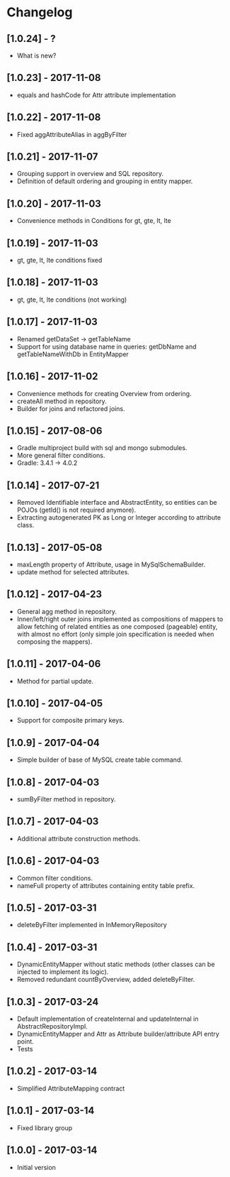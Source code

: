 # Changelog

## [1.0.24] - ?
- What is new?

## [1.0.23] - 2017-11-08
- equals and hashCode for Attr attribute implementation

## [1.0.22] - 2017-11-08
- Fixed aggAttributeAlias in aggByFilter

## [1.0.21] - 2017-11-07
- Grouping support in overview and SQL repository.
- Definition of default ordering and grouping in entity mapper.

## [1.0.20] - 2017-11-03
- Convenience methods in Conditions for gt, gte, lt, lte

## [1.0.19] - 2017-11-03
- gt, gte, lt, lte conditions fixed

## [1.0.18] - 2017-11-03
- gt, gte, lt, lte conditions (not working)

## [1.0.17] - 2017-11-03
- Renamed getDataSet -> getTableName
- Support for using database name in queries: getDbName and getTableNameWithDb in EntityMapper

## [1.0.16] - 2017-11-02
- Convenience methods for creating Overview from ordering.
- createAll method in repository.
- Builder for joins and refactored joins.

## [1.0.15] - 2017-08-06
- Gradle multiproject build with sql and mongo submodules.
- More general filter conditions.
- Gradle: 3.4.1 -> 4.0.2

## [1.0.14] - 2017-07-21
- Removed Identifiable interface and AbstractEntity, so entities can be POJOs (getId() is not required anymore). 
- Extracting autogenerated PK as Long or Integer according to attribute class.

## [1.0.13] - 2017-05-08
- maxLength property of Attribute, usage in MySqlSchemaBuilder.
- update method for selected attributes.

## [1.0.12] - 2017-04-23
- General agg method in repository.
- Inner/left/right outer joins implemented as compositions of mappers to allow fetching of related entities as one composed (pageable) entity, with almost no effort (only simple join specification is needed when composing the mappers).

## [1.0.11] - 2017-04-06
- Method for partial update.

## [1.0.10] - 2017-04-05
- Support for composite primary keys.

## [1.0.9] - 2017-04-04
- Simple builder of base of MySQL create table command.

## [1.0.8] - 2017-04-03
- sumByFilter method in repository.

## [1.0.7] - 2017-04-03
- Additional attribute construction methods.

## [1.0.6] - 2017-04-03
- Common filter conditions.
- nameFull property of attributes containing entity table prefix.

## [1.0.5] - 2017-03-31
- deleteByFilter implemented in InMemoryRepository

## [1.0.4] - 2017-03-31
- DynamicEntityMapper without static methods (other classes can be injected to implement its logic).
- Removed redundant countByOverview, added deleteByFilter.

## [1.0.3] - 2017-03-24
- Default implementation of createInternal and updateInternal in AbstractRepositoryImpl.
- DynamicEntityMapper and Attr as Attribute builder/attribute API entry point.
- Tests

## [1.0.2] - 2017-03-14
- Simplified AttributeMapping contract

## [1.0.1] - 2017-03-14
- Fixed library group

## [1.0.0] - 2017-03-14
- Initial version
